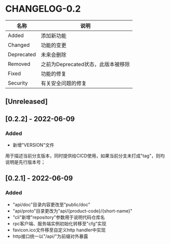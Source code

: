 # CHANGELOG-0.2

| 名称         | 说明                     |
|------------|------------------------|
| Added      | 添加新功能                  |
| Changed    | 功能的变更                  |
| Deprecated | 未来会删除                  |
| Removed    | 之前为Deprecated状态，此版本被移除 |
| Fixed      | 功能的修复                  |
| Security   | 有关安全问题的修复              |

## [Unreleased]

## [0.2.2] - 2022-06-09

### Added

- 新增"VERSION"文件 

用于描述当前分支版本，同时提供给CICD使用，如果当前分支未打成"tag"，则均说明是先行版本号；

## [0.2.1] - 2022-06-09

### Added

- "api/doc"目录内容更改至"public/doc"
- "api/proto"目录更改为"api/{product-code}/{short-name}"
- "cli"新增"repository"参数用于说明代码仓库名
- rpc客户端、服务端实例初始化转移至"cfg"实现
- favicon.ico文件移至自定义http handler中实现
- http接口统一以"/api/"为前缀对外暴露
